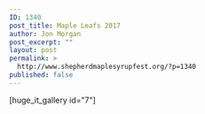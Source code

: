 ```yaml
---
ID: 1340
post_title: Maple Leafs 2017
author: Jon Morgan
post_excerpt: ""
layout: post
permalink: >
  http://www.shepherdmaplesyrupfest.org/?p=1340
published: false
---
```

[huge_it_gallery id="7"]